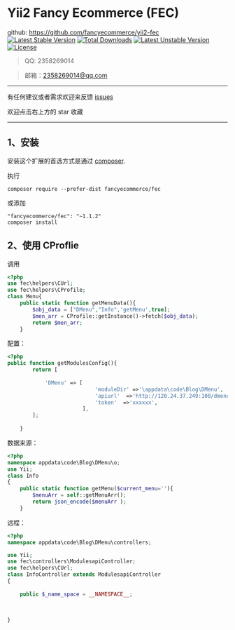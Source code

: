 Yii2 Fancy Ecommerce  (FEC)
=========


github: https://github.com/fancyecommerce/yii2-fec
[![Latest Stable Version](https://poser.pugx.org/fancyecommerce/fec/v/stable)](https://packagist.org/packages/fancyecommerce/fec) [![Total Downloads](https://poser.pugx.org/fancyecommerce/fec/downloads)](https://packagist.org/packages/fancyecommerce/fec) [![Latest Unstable Version](https://poser.pugx.org/fancyecommerce/fec/v/unstable)](https://packagist.org/packages/fancyecommerce/fec) [![License](https://poser.pugx.org/fancyecommerce/fec/license)](https://packagist.org/packages/fancyecommerce/fec)

> QQ: 2358269014

> 邮箱：2358269014@qq.com

---
有任何建议或者需求欢迎来反馈 [issues](../../issues)

欢迎点击右上方的 star 收藏

---

1、安装
------------

安装这个扩展的首选方式是通过 [composer](http://getcomposer.org/download/).

执行

```
composer require --prefer-dist fancyecommerce/fec
```
或添加

```
"fancyecommerce/fec": "~1.1.2"
composer install
```

2、使用 CProflie
------------


调用
```php
<?php
use fec\helpers\CUrl;
use fec\helpers\CProfile;
class Menu{
	public static function getMenuData(){
		$obj_data = ["DMenu","Info",'getMenu',true];
		$men_arr = CProfile::getInstance()->fetch($obj_data);
		return $men_arr;
	}
```

配置：
```php
<?php
public function getModulesConfig(){
		return [
			
			'DMenu' => [
							'moduleDir' =>'\appdata\code\Blog\DMenu',
							'apiurl'  =>'http://120.24.37.249:100/dmenu',
							'token'  =>'xxxxxx',
						],	
		];
		
	}
```

数据来源：
```php
<?php
namespace appdata\code\Blog\DMenu\o;
use Yii;
class Info
{
	public static function getMenu($current_menu=''){
		$menuArr = self::getMenuArr();
		return json_encode($menuArr );
	}

```
远程：
```php
<?php
namespace appdata\code\Blog\DMenu\controllers;

use Yii;
use fec\controllers\ModulesapiController;
use fec\helpers\CUrl;
class InfoController extends ModulesapiController
{
  
	public $_name_space = __NAMESPACE__;
	
	
	
}
```


